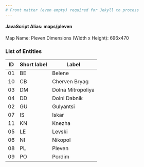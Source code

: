 ```yaml
---
# Front matter (even empty) required for Jekyll to process
---
```


#### JavaScript Alias: maps/pleven

Map Name: Pleven
Dimensions (Width x Height): 696x470





### List of Entities

ID | Short label | Label
---|---|---|
01|BE|Belene
10|CB|Cherven Bryag
03|DM|Dolna Mitropoliya
04|DD|Dolni Dabnik
02|GU|Gulyantsi
07|IS|Iskar
11|KN|Knezha
05|LE|Levski
06|NI|Nikopol
08|PL|Pleven
09|PO|Pordim

